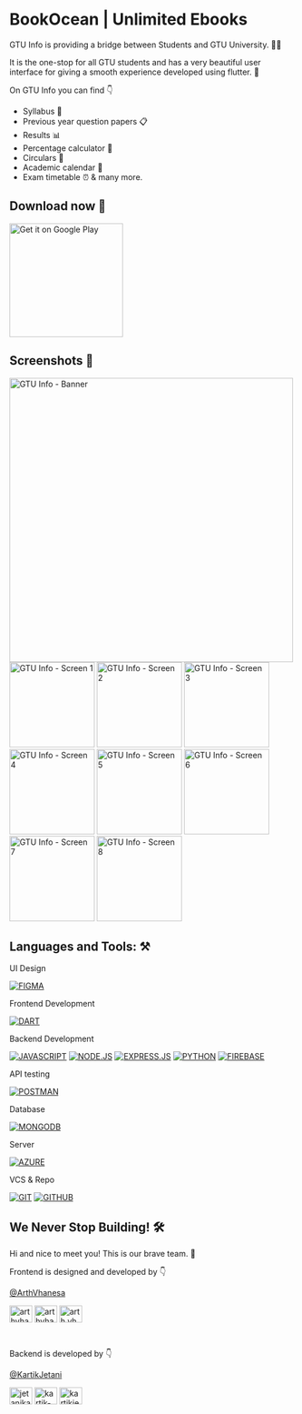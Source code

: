 # BookOcean | Unlimited Ebooks

GTU Info is providing a bridge between Students and GTU University. 🧑‍🎓 

It is the one-stop for all GTU students and has a very beautiful user interface for giving a smooth experience developed using flutter. 🎉

On GTU Info you can find 👇
- Syllabus 📖
- Previous year question papers 📋
- Results 📊
- Percentage calculator 💯
- Circulars 📢
- Academic calendar 📆
- Exam timetable ⏰ & many more.

## Download now 🥳
<a href='https://play.google.com/store/apps/details?id=com.bookocean&pcampaignid=pcampaignidMKT-Other-global-all-co-prtnr-py-PartBadge-Mar2515-1'><img alt='Get it on Google Play' src='https://play.google.com/intl/en_us/badges/static/images/badges/en_badge_web_generic.png' width="200"/></a>

## Screenshots 📱

<p align="left"> 
<img width="500" alt="GTU Info - Banner" src="https://user-images.githubusercontent.com/77712031/184531921-8b9b44f6-8cc4-4ad4-9184-c6fa8f4c5940.png">
<br/>
<img width="150" alt="GTU Info - Screen 1" src="https://user-images.githubusercontent.com/77712031/184531491-47b17976-c73a-4051-a800-cc1bbd301e4c.png">
<img width="150" alt="GTU Info - Screen 2" src="https://user-images.githubusercontent.com/77712031/184531499-fce4f978-4c70-45ec-9f8a-a0ea46729e9c.png">
<img width="150" alt="GTU Info - Screen 3" src="https://user-images.githubusercontent.com/77712031/184531510-076b1839-c070-473f-af46-22f780847d36.png">
<img width="150" alt="GTU Info - Screen 4" src="https://user-images.githubusercontent.com/77712031/184531515-f6a0b5c8-2c77-4551-880c-da564b2e5c30.png">
<img width="150" alt="GTU Info - Screen 5" src="https://user-images.githubusercontent.com/77712031/184531518-9eb5cc8f-34e3-4ddc-b764-2807a86890dc.png">
<img width="150" alt="GTU Info - Screen 6" src="https://user-images.githubusercontent.com/77712031/184531521-b3344699-8cbb-42af-91a8-b329ff9ba2fd.png">
<img width="150" alt="GTU Info - Screen 7" src="https://user-images.githubusercontent.com/77712031/184531529-d5675c07-85b7-47b7-8989-7f11be8e1e2c.png">
<img width="150" alt="GTU Info - Screen 8" src="https://user-images.githubusercontent.com/77712031/184531820-e7ec7270-32a9-4726-b962-c6536866e31f.png">
</p>

## Languages and Tools: ⚒️

UI Design
<p>
<!-- figma -->
<a href="https://www.figma.com/" target="_blank" rel="noreferrer"> <img src="https://img.shields.io/badge/figma-%23F24E1E.svg?style=for-the-badge&logo=figma&logoColor=white" alt="FIGMA" /></a>
</p>

Frontend Development
<p>
<!-- React-Native -->
<a href="https://reactnative.dev/" target="_blank" rel="noreferrer"> <img src="https://img.shields.io/badge/react_native-%2320232a.svg?style=for-the-badge&logo=react&logoColor=%2361DAFB" alt="DART" /></a>

Backend Development
<p>
<!-- js -->
<a href="https://developer.mozilla.org/en-US/docs/Web/JavaScript" target="_blank" rel="noreferrer"> <img src="https://img.shields.io/badge/javascript-%23F7DF1E.svg?style=for-the-badge&logo=javascript&logoColor=black" alt="JAVASCRIPT" /></a>
<!-- nodejs -->
<a href="https://nodejs.org" target="_blank" rel="noreferrer"> <img src="https://img.shields.io/badge/node.js-6DA55F?style=for-the-badge&logo=node.js&logoColor=white" alt="NODE.JS" /></a>
<!-- express -->
<a href="https://expressjs.com" target="_blank" rel="noreferrer"> <img src="https://img.shields.io/badge/express.js-%23404d59.svg?style=for-the-badge&logo=express&logoColor=%2361DAFB" alt="EXPRESS.JS" /></a>
<!-- python -->
<a href="https://www.python.org" target="_blank" rel="noreferrer"> <img src="https://img.shields.io/badge/python-3670A0?style=for-the-badge&logo=python&logoColor=ffdd54" alt="PYTHON" /></a>
<!-- firebase -->
<a href="https://firebase.google.com/" target="_blank" rel="noreferrer"> <img src="https://img.shields.io/badge/Firebase-F2C12B?style=for-the-badge&logo=Firebase&logoColor=black" alt="FIREBASE" /></a>
</p>

API testing
<p>
<!-- postman -->
<a href="https://postman.com" target="_blank" rel="noreferrer"> <img src="https://img.shields.io/badge/Postman-FF6C37?style=for-the-badge&logo=postman&logoColor=white" alt="POSTMAN" /></a>
</p>

Database
<p>
<!-- mongodb -->
<a href="https://www.mongodb.com/" target="_blank" rel="noreferrer"> <img src="https://img.shields.io/badge/MongoDB-%234ea94b.svg?style=for-the-badge&logo=mongodb&logoColor=white" alt="MONGODB" /></a>
</p>

Server
<p>
<!-- azure -->
<a href="https://azure.microsoft.com/en-in/" target="_blank" rel="noreferrer"> <img src="https://img.shields.io/badge/azure-%230072C6.svg?style=for-the-badge&logo=microsoftazure&logoColor=white" alt="AZURE" /></a>
</p>

VCS & Repo
<p>
<!-- git -->
<a href="https://git-scm.com/" target="_blank" rel="noreferrer"> <img src="https://img.shields.io/badge/git-%23F05033.svg?style=for-the-badge&logo=git&logoColor=white" alt="GIT" /></a>
<!-- github -->
<a href="https://github.com/" target="_blank" rel="noreferrer"> <img src="https://img.shields.io/badge/github-%23ffffff.svg?style=for-the-badge&logo=github&logoColor=black" alt="GITHUB" /></a>
</p>

## We Never Stop Building! 🛠️

Hi and nice to meet you! This is our brave team. 🚀

Frontend is designed and developed by 👇

[@ArthVhanesa](https://github.com/arthvhanesa)
<p align="left">
<!-- Twitter -->
<a href="https://twitter.com/arthvhanesa" target="blank"><img align="center" src="https://raw.githubusercontent.com/rahuldkjain/github-profile-readme-generator/master/src/images/icons/Social/twitter.svg" alt="arthvhanesa" height="30" width="40" /></a>
<!-- LinkedIn -->
<a href="https://linkedin.com/in/arthvhanesa" target="blank"><img align="center" src="https://raw.githubusercontent.com/rahuldkjain/github-profile-readme-generator/master/src/images/icons/Social/linked-in-alt.svg" alt="arthvhanesa" height="30" width="40" /></a>
<!-- Instagram -->
<a href="https://instagram.com/arth.vhanesa" target="blank"><img align="center" src="https://raw.githubusercontent.com/rahuldkjain/github-profile-readme-generator/master/src/images/icons/Social/instagram.svg" alt="arth.vhanesa" height="30" width="40" /></a>
</p>

<br/>

Backend is developed by 👇

[@KartikJetani](https://github.com/kartikjetani)
<p align="left">
<!-- Twitter -->
<a href="https://twitter.com/jetanikartik" target="blank"><img align="center" src="https://raw.githubusercontent.com/rahuldkjain/github-profile-readme-generator/master/src/images/icons/Social/twitter.svg" alt="jetanikartik" height="30" width="40" /></a>
<!-- LinkedIn -->
<a href="https://linkedin.com/in/kartik-jetani" target="blank"><img align="center" src="https://raw.githubusercontent.com/rahuldkjain/github-profile-readme-generator/master/src/images/icons/Social/linked-in-alt.svg" alt="kartik-jetani" height="30" width="40" /></a>
<!-- Instagram -->
<a href="https://instagram.com/kartikjetani15" target="blank"><img align="center" src="https://raw.githubusercontent.com/rahuldkjain/github-profile-readme-generator/master/src/images/icons/Social/instagram.svg" alt="kartikjetani15" height="30" width="40" /></a>
</p>
